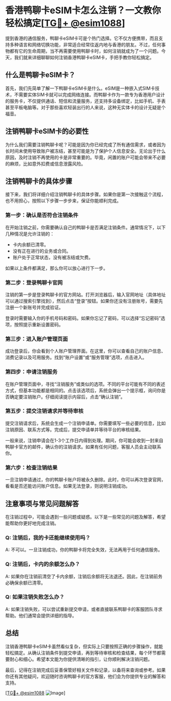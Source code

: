 # 香港鸭聊卡eSIM卡怎么注销？一文教你轻松搞定[[TG💪+ @esim1088](https://t.me/s/esim1088)]

提到香港的通信服务，鸭聊卡eSIM卡可是个热门选择。它不仅方便携带，而且支持多种语言和网络切换功能，非常适合经常往返内地与香港的朋友。不过，任何事物都有它的生命周期，当不再需要使用鸭聊卡时，如何注销就成为了一个问题。今天，我们就来详细聊聊如何注销香港鸭聊卡eSIM卡，手把手教你轻松搞定。

## 什么是鸭聊卡eSIM卡？

首先，我们先简单了解一下鸭聊卡eSIM卡是什么。eSIM是一种嵌入式SIM卡技术，不需要实体SIM卡就可以完成网络连接。而鸭聊卡作为一款专为香港用户设计的服务卡，不仅提供通话、短信和流量服务，还支持多设备绑定，比如手机、手表甚至平板电脑等。对于那些喜欢轻装出行的人来说，这种无实体卡的设计无疑是个福音。

## 注销鸭聊卡eSIM卡的必要性

为什么我们需要注销鸭聊卡呢？可能是因为你已经完成了所有通信需求，或者因为长时间未使用导致账户被冻结，甚至可能是为了保护个人信息安全。无论出于什么原因，及时注销不再使用的卡是非常重要的。毕竟，闲置的账户可能会带来不必要的麻烦，比如意外扣费或信息泄露风险。

## 注销鸭聊卡的具体步骤

接下来，我们将详细介绍注销鸭聊卡的具体步骤。如果你是第一次接触这个流程，也不用担心，按照以下步骤一步步来，保证你能顺利完成。

### 第一步：确认是否符合注销条件

在开始注销之前，你需要确认自己的鸭聊卡是否满足注销条件。通常情况下，以下几种情况是允许注销的：

- 卡内余额已清零。
- 没有正在进行的业务或合同。
- 账户处于正常状态，没有被冻结或欠费。

如果以上条件都满足，那么你可以放心进行下一步。

### 第二步：登录鸭聊卡官网

注销的第一步是登录鸭聊卡的官方网站。打开浏览器后，输入官网地址（具体地址可以通过搜索引擎找到），然后点击“登录”按钮。如果你还没有注册账号，需要先注册一个新账号并完成验证。

登录时需要输入你的手机号码和密码。如果你忘记了密码，可以选择“忘记密码”选项，按照提示重新设置密码。

### 第三步：进入账户管理页面

成功登录后，你会看到个人账户管理界面。在这里，你可以查看自己的账户信息、消费记录以及可用服务。找到“账户设置”或“服务管理”选项，点击进入。

### 第四步：申请注销服务

在账户管理页面中，寻找“注销服务”或类似的选项。不同的平台可能有不同的表述方式，但基本功能都是相同的。点击该选项后，系统会弹出一个提示框，询问你是否确定要注销账户。仔细阅读提示内容后，点击“确认注销”。

### 第五步：提交注销请求并等待审核

提交注销请求后，系统会生成一个注销申请单。你需要填写一些必要的信息，比如注销原因、联系方式等。完成后，提交申请单并等待平台的审核结果。

一般来说，注销申请会在1-3个工作日内得到处理。期间，你可能会收到一封来自鸭聊卡官方的邮件，确认你的注销请求。如果有任何问题，客服人员会主动联系你。

### 第六步：检查注销结果

一旦注销申请通过，你的鸭聊卡账户将被永久删除。此时，你可以再次登录官网，看看是否还能访问账户信息。如果无法登录，则说明注销成功。

## 注意事项与常见问题解答

在注销过程中，可能会遇到一些问题或疑惑。以下是一些常见的问题及解答，希望能帮助你更好地完成注销。

### Q: 注销后，我的卡还能继续使用吗？

A: 不可以。一旦注销成功，你的鸭聊卡将完全失效，无法再用于任何通信服务。

### Q: 注销后，卡内的余额怎么办？

A: 如果你在注销前清空了卡内余额，注销后余额将无法退还。因此，在注销前务必确保余额已清零。

### Q: 如果注销失败怎么办？

A: 如果注销失败，可以尝试重新提交申请，或者直接联系鸭聊卡的客服团队寻求帮助。他们通常会提供详细的指导。

## 总结

注销香港鸭聊卡eSIM卡虽然看似复杂，但实际上只要按照正确的步骤操作，就能轻松搞定。从确认注销条件到提交申请，再到等待审核和检查结果，每个环节都需要耐心和细心。希望本文能为你提供清晰的指引，让你顺利解决注销问题。

最后，记得在注销完成后妥善保管好相关文件和记录，以备将来查询或参考。如果你还有其他疑问，欢迎随时咨询鸭聊卡的官方客服，他们会为你提供专业的解答和支持。

[[TG💪+ @esim1088](https://t.me/s/esim1088) ![Image](https://i.postimg.cc/4NQfJmqS/Snipaste-2025-05-13-00-14-12.png)]